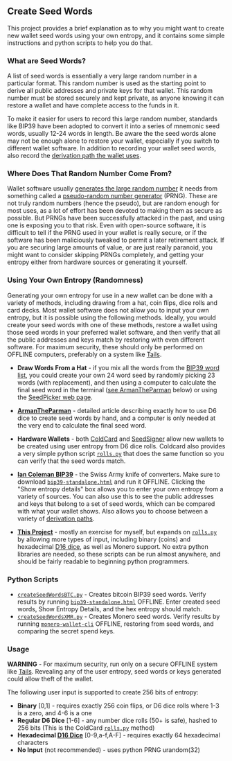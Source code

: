 ## Create Seed Words

This project provides a brief explanation as to why you might want to create new wallet seed words using your own entropy, and it contains some simple instructions and python scripts to help you do that.

### What are Seed Words?

A list of seed words is essentially a very large random number in a particular format. This random number is used as the starting point to derive all public addresses and private keys for that wallet. This random number must be stored securely and kept private, as anyone knowing it can restore a wallet and have complete access to the funds in it.

To make it easier for users to record this large random number, standards like BIP39 have been adopted to convert it into a series of mnemonic seed words, usually 12-24 words in length. Be aware the the seed words alone may not be enough alone to restore your wallet, especially if you switch to different wallet software. In addition to recording your wallet seed words, also record the [derivation path the wallet uses](https://walletsrecovery.org/).

### Where Does That Random Number Come From?

Wallet software usually [generates the large random number](https://en.wikipedia.org/wiki/Random_number_generation) it needs from something called a [pseudo-random number generator](https://en.wikipedia.org/wiki/Pseudorandom_number_generator) (PRNG). These are not truly random numbers (hence the pseudo), but are random enough for most uses, as a lot of effort has been devoted to making them as secure as possible. But PRNGs have been successfully attacked in the past, and using one is exposing you to that risk. Even with open-source software, it is difficult to tell if the PRNG used in your wallet is really secure, or if the software has been maliciously tweaked to permit a later retirement attack. If you are securing large amounts of value, or are just really paranoid, you might want to consider skipping PRNGs completely, and getting your entropy either from hardware sources or generating it yourself.

### Using Your Own Entropy (Randomness)

Generating your own entropy for use in a new wallet can be done with a variety of methods, including drawing from a hat, coin flips, dice rolls and card decks. Most wallet software does not allow you to input your own entropy, but it is possible using the following methods. Ideally, you would create your seed words with one of these methods, restore a wallet using those seed words in your preferred wallet software, and then verify that all the public addresses and keys match by restoring with even different software. For maximum security, these should only be performed on OFFLINE computers, preferably on a system like [Tails](https://tails.boum.org/).

* **Draw Words From a Hat** - if you mix all the words from the [BIP39 word list](https://github.com/bitcoin/bips/blob/master/bip-0039/english.txt), you could create your own 24 word seed by randomly picking 23 words (with replacement), and then using a computer to calculate the final seed word in the terminal ([see ArmanTheParman](https://armantheparman.com/bitcoin-seed-with-dice/) below) or using the [SeedPicker web page](https://seedpicker.net/calculator/last-word.html).

* **[ArmanTheParman](https://armantheparman.com/bitcoin-seed-with-dice/)** - detailed article describing exactly how to use D6 dice to create seed words by hand, and a computer is only needed at the very end to calculate the final seed word.

* **Hardware Wallets** - both [ColdCard](https://coldcardwallet.com/docs/verifying-dice-roll-math) and [SeedSigner](https://seedsigner.com/) allow new wallets to be created using user entropy from D6 dice rolls. Coldcard also provides a very simple python script [`rolls.py`](https://coldcardwallet.com/docs/rolls.py) that does the same function so you can verify that the seed words match.

* **[Ian Coleman BIP39](https://iancoleman.io/bip39/)** - the Swiss Army knife of converters. Make sure to download [`bip39-standalone.html`](https://github.com/iancoleman/bip39) and run it OFFLINE. Clicking the "Show entropy details" box allows you to enter your own entropy from a variety of sources. You can also use this to see the public addresses and keys that belong to a set of seed words, which can be compared with what your wallet shows. Also allows you to choose between a variety of [derivation paths](https://walletsrecovery.org/).

* **[This Project](https://github.com/RaskaRuby/createSeedWords)** - mostly an exercise for myself, but expands on [`rolls.py`](https://coldcardwallet.com/docs/rolls.py) by allowing more types of input, including binary (coins) and hexadecimal [D16 dice](https://github.com/Samourai-Wallet/hexadecimal-die), as well as Monero support. No extra python libraries are needed, so these scripts can be run almost anywhere, and should be fairly readable to beginning python programmers.

### Python Scripts

* [`createSeedWordsBTC.py`](https://github.com/RaskaRuby/createSeedWords/blob/master/createSeedWordsBTC.py) - Creates bitcoin BIP39 seed words. Verify results by running [`bip39-standalone.html`](https://github.com/iancoleman/bip39) OFFLINE. Enter created seed words, Show Entropy Details, and the hex entropy should match.
* [`createSeedWordsXMR.py`](https://github.com/RaskaRuby/createSeedWords/blob/master/createSeedWordsXMR.py) - Creates Monero seed words. Verify results by running [`monero-wallet-cli`](https://getmonero.org) OFFLINE, restoring from seed words, and comparing the secret spend keys.

### Usage

**WARNING** - For maximum security, run only on a secure OFFLINE system like [Tails](https://tails.boum.org/). Revealing any of the user entropy, seed words or keys generated could allow theft of the wallet.

The following user input is supported to create 256 bits of entropy:

* **Binary** [0,1] - requires exactly 256 coin flips, or D6 dice rolls where 1-3 is a zero, and 4-6 is a one
* **Regular D6 Dice** [1-6] - any number dice rolls (50+ is safe), hashed to 256 bits (This is the ColdCard [`rolls.py`](https://coldcardwallet.com/docs/rolls.py) method)
* **Hexadecimal [D16 Dice](https://github.com/Samourai-Wallet/hexadecimal-die)** [0-9,a-f,A-F] - requires exactly 64 hexadecimal characters
* **No Input** (not recommended) - uses python PRNG urandom(32)


